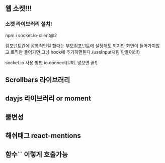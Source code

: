 ## 웹 소켓!!!

### 소켓 라이브러리 설치!

npm i socket.io-client@2

컴포넌트간에 공통적인걸 할때는 부모컴포넌트에 설정해도 되지만 화면이 들어가지않고 로직만 들어가면 그냥 hook에 추가하면된다.(useInput처럼 만들어라!)

socket.io 사용 방법
io.connect(URL 넣으면 끝!)

## Scrollbars 라이브러리

## dayjs 라이브러리 or moment

## 불변성

## 해쉬태그 react-mentions

## 함수`` 이렇게 호출가능
